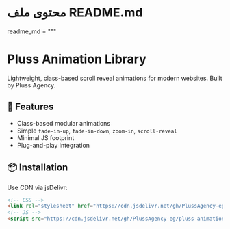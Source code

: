 # محتوى ملف README.md
readme_md = """
# Pluss Animation Library

Lightweight, class-based scroll reveal animations for modern websites. Built by Pluss Agency.

## 🚀 Features

- Class-based modular animations
- Simple `fade-in-up`, `fade-in-down`, `zoom-in`, `scroll-reveal`
- Minimal JS footprint
- Plug-and-play integration

## 📦 Installation

Use CDN via jsDelivr:

```html
<!-- CSS -->
<link rel="stylesheet" href="https://cdn.jsdelivr.net/gh/PlussAgency-eg/pluss-animation/src/pluss-animations.css" />
<!-- JS -->
<script src="https://cdn.jsdelivr.net/gh/PlussAgency-eg/pluss-animation/src/pluss-animations.js"></script>